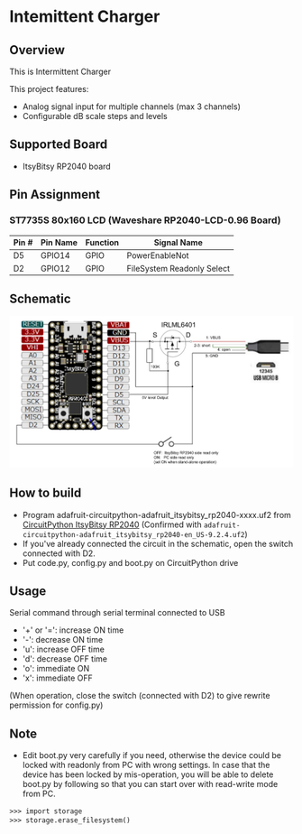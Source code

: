 # Intemittent Charger

## Overview
This is Intermittent Charger

This project features:
* Analog signal input for multiple channels (max 3 channels)
* Configurable dB scale steps and levels

## Supported Board
* ItsyBitsy RP2040 board

## Pin Assignment
### ST7735S 80x160 LCD (Waveshare RP2040-LCD-0.96 Board)

| Pin # | Pin Name | Function | Signal Name |
----|----|----|----
|D5 | GPIO14 | GPIO | PowerEnableNot |
|D2 | GPIO12 | GPIO | FileSystem Readonly Select |

## Schematic

![Schematic](doc/schematic_itsybisty_rp2040.jpg)

## How to build
* Program adafruit-circuitpython-adafruit_itsybitsy_rp2040-xxxx.uf2 from [CircuitPython ItsyBitsy RP2040](https://circuitpython.org/board/adafruit_itsybitsy_rp2040/)
(Confirmed with `adafruit-circuitpython-adafruit_itsybitsy_rp2040-en_US-9.2.4.uf2`)
* If you've already connected the circuit in the schematic, open the switch connected with D2.
* Put code.py, config.py and boot.py on CircuitPython drive

## Usage
Serial command through serial terminal connected to USB
* '+' or '=': increase ON time
* '-': decrease ON time
* 'u': increase OFF time
* 'd': decrease OFF time
* 'o': immediate ON
* 'x': immediate OFF

(When operation, close the switch (connected with D2) to give rewrite permission for config.py)

## Note
* Edit boot.py very carefully if you need, otherwise the device could be locked with readonly from PC with wrong settings. In case that the device has been locked by mis-operation, you will be able to delete boot.py by following so that you can start over with read-write mode from PC.
```
>>> import storage
>>> storage.erase_filesystem()
```

